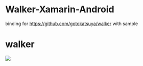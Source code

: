 # Walker-Xamarin-Android
binding for https://github.com/gotokatsuya/walker with sample

# walker
![](https://github.com/gotokatsuya/walker/blob/master/walker.gif)
